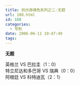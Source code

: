 ```yaml
---
title: 杭州游魂色系列之二-无题
url: 188.html
id: 188
categories:
  - 写到
date: 2006-06-11 19:47:49
tags:
---
```


**无题**  
  
英格兰 VS 巴拉圭（1：0）  
特立尼达和多巴哥 VS 瑞典（0：0）  
阿根廷 VS 科特迪瓦（2：1）